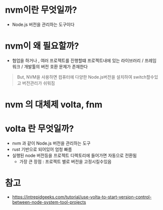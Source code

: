 # nvm이란 무엇일까?

- Node.js 버전을 관리하는 도구이다

# nvm이 왜 필요할까?

- 협업을 하거나 , 여러 프로젝트를 진행할떄 프로젝트내에 있는 라이브러리 / 프레임워크 / 개발툴의 버전 호환 문제가 존재한다

> But, NVM을 사용하면 컴퓨터에 다양한 Node.js버전을 설치하여 switch할수있고 버전관리가 쉬워짐

# nvm 의 대체제 volta, fnm

# volta 란 무엇일까?

- nvm 과 같이 Node.js 버전을 관리하는 도구
- rust 기반으로 되어있어 엄청 빠름
- 실행된 node 버전등을 프로젝트 디렉토리에 들어가면 자동으로 전환됨
  - 가장 큰 장점 : 프로젝트 별로 버전을 고정시킬수있음

# 참고

- <https://intrepidgeeks.com/tutorial/use-volta-to-start-version-control-between-node-system-tool-projects>
